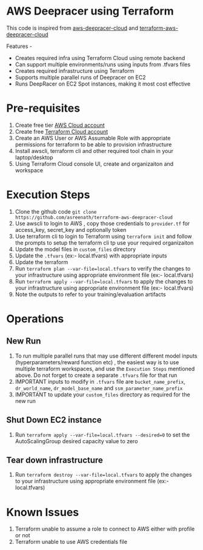 # AWS Deepracer using Terraform

This code is inspired from [aws-deepracer-cloud](https://github.com/aws-deepracer-community/deepracer-for-cloud) and [terraform-aws-deepracer-cloud](https://github.com/nalbam/terraform-aws-deepracer-cloud)

Features -
<ul>
<li> Creates required infra using Terraform Cloud using remote backend</li>
<li> Can support multiple environments/runs using inputs from .tfvars files </li>
<li> Creates required infrastructure using Terraform </li>
<li> Supports multiple parallel runs of Deepracer on EC2 </li>
<li> Runs DeepRacer on EC2 Spot instances, making it most cost effective </li>
</ul>

# Pre-requisites

1. Create free tier [AWS Cloud account](https://aws.amazon.com/free/) 
2. Create free [Terraform Cloud account](https://app.terraform.io/)
3. Create an AWS User or AWS Assumable Role with appropriate permissions for terraform to be able to provision infrastructure
4. Install awscli, terraform cli and other required tool chain in your laptop/desktop
5. Using Terraform Cloud console UI, create and organizaiton and workspace

# Execution Steps

1. Clone the github code `git clone https://github.com/asreenath/terraform-aws-deepracer-cloud`
2. Use awscli to login to AWS , copy those credentials to `provider.tf` for access_key, secret_key and optionally token
3. Use terraform cli to login to Terraform using `terraform init` and follow the prompts to setup the terraform cli tp use your required organizaiton
3. Update the model files in `custom_files` directory
4. Update the `.tfvars` (ex:- local.tfvars) with appropriate inputs
5. Update the terraform 
6. Run `terraform plan --var-file=local.tfvars` to verify the changes to your infrastructure using appropriate environment file (ex:- local.tfvars)
7. Run `terraform apply --var-file=local.tfvars` to apply the changes to your infrastructure using appropriate environment file (ex:- local.tfvars)
8. Note the outputs to refer to your training/evaluation artifacts

# Operations

## New Run
1. To run multiple parallel runs that may use different different model inputs (hyperparameters/reward function etc) , the easiest way is to use multiple terraform workspaces, and use the `Execution Steps` mentioned above. Do not forget to create a separate `.tfvars` file for that run
2. IMPORTANT inputs to modify in `.tfvars` file are `bucket_name_prefix`, `dr_world_name`, `dr_model_base_name` and `ssm_parameter_name_prefix`
3. IMPORTANT to update your `custom_files` directory as required for the new run

## Shut Down EC2 instance
1. Run `terraform apply --var-file=local.tfvars --desired=0` to set the AutoScalingGroup desired capacity value to zero

## Tear down infrastructure
1. Run `terraform destroy --var-file=local.tfvars` to apply the changes to your infrastructure using appropriate environment file (ex:- local.tfvars)

# Known Issues

1. Terraform unable to assume a role to connect to AWS either with profile or not
2. Terraform unable to use AWS credentials file
